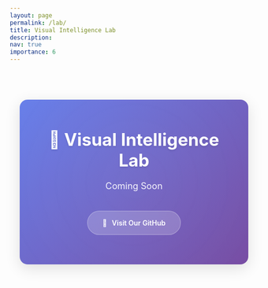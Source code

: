 ```yaml
---
layout: page
permalink: /lab/
title: Visual Intelligence Lab
description:
nav: true
importance: 6
---
```


<style>
  .lab-container {
    max-width: 1000px;
    margin: 0 auto;
    padding: 20px;
    text-align: center;
  }
  
  .coming-soon-hero {
    background: linear-gradient(135deg, #667eea 0%, #764ba2 100%);
    color: white;
    padding: 60px 40px;
    border-radius: 16px;
    margin: 40px 0;
    position: relative;
    overflow: hidden;
    box-shadow: 0 8px 30px rgba(0,0,0,0.12);
  }
  
  .coming-soon-hero::before {
    content: '';
    position: absolute;
    top: -50%;
    left: -50%;
    width: 200%;
    height: 200%;
    background: radial-gradient(circle, rgba(255,255,255,0.1) 0%, transparent 70%);
    animation: pulse 4s ease-in-out infinite;
  }
  
  @keyframes pulse {
    0%, 100% { transform: scale(1); opacity: 0.5; }
    50% { transform: scale(1.1); opacity: 0.8; }
  }
  
  .hero-content {
    position: relative;
    z-index: 2;
  }
  
  .lab-title {
    font-size: 2.5em;
    font-weight: 700;
    margin: 0 0 20px 0;
    text-shadow: 0 2px 4px rgba(0,0,0,0.1);
  }
  
  .coming-soon-text {
    font-size: 1.3em;
    margin: 0 0 30px 0;
    opacity: 0.95;
  }
  
  .subtitle {
    font-size: 1.1em;
    opacity: 0.9;
    margin-bottom: 40px;
    line-height: 1.6;
  }
  
  .github-link {
    background: rgba(255,255,255,0.2);
    color: white;
    padding: 15px 30px;
    border-radius: 30px;
    text-decoration: none;
    font-weight: 600;
    display: inline-flex;
    align-items: center;
    gap: 10px;
    transition: all 0.3s ease;
    backdrop-filter: blur(10px);
    border: 1px solid rgba(255,255,255,0.3);
  }
  
  .github-link:hover {
    background: rgba(255,255,255,0.3);
    transform: translateY(-2px);
    box-shadow: 0 5px 20px rgba(0,0,0,0.2);
    color: white;
    text-decoration: none;
  }
  
  @media (max-width: 768px) {
    .lab-container {
      padding: 15px;
    }
    
    .coming-soon-hero {
      padding: 40px 25px;
    }
    
    .lab-title {
      font-size: 2em;
    }
    
    .coming-soon-text {
      font-size: 1.1em;
    }
  }
</style>

<div class="lab-container">
  
  <div class="coming-soon-hero">
    <div class="hero-content">
      <h1 class="lab-title">🔬 <a href="https://vilab-group.com/" target="_blank" style="color: white; text-decoration: none;">Visual Intelligence Lab</a></h1>
      <p class="coming-soon-text">Coming Soon</p>
      <p class="subtitle">
      </p>
      <a href="https://github.com/VILab-Drexel" target="_blank" class="github-link">
        <span>🔗</span>
        Visit Our GitHub
      </a>
    </div>
  </div>

</div>